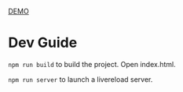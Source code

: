 [DEMO](https://hayeah.github.io/react-motion-TransitionSpring-demo/)

# Dev Guide

`npm run build` to build the project. Open index.html.


`npm run server` to launch a livereload server.
